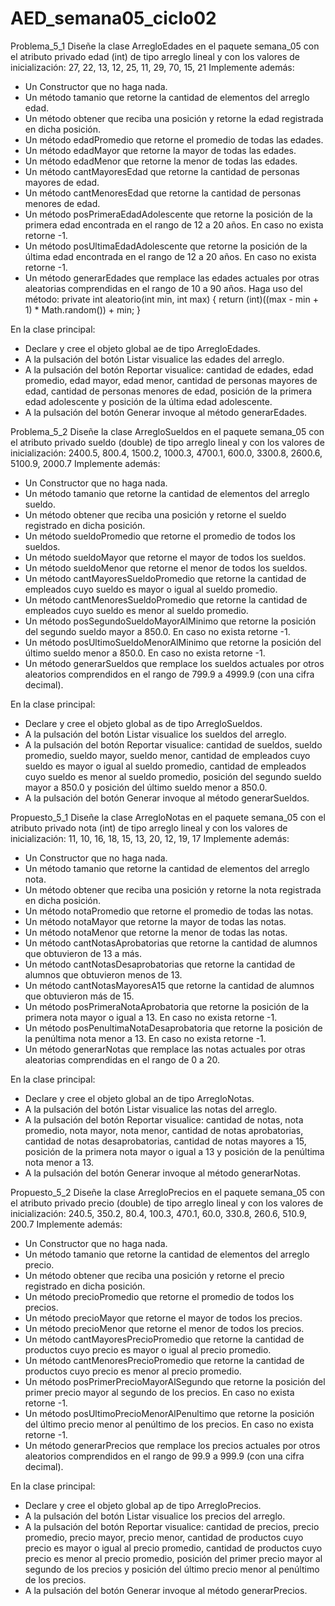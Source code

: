 # AED_semana05_ciclo02

Problema_5_1
Diseñe la clase ArregloEdades en el paquete semana_05 con el atributo privado edad (int) de tipo
arreglo lineal y con los valores de inicialización:
27, 22, 13, 12, 25, 11, 29, 70, 15, 21
Implemente además:
- Un Constructor que no haga nada.
- Un método tamanio que retorne la cantidad de elementos del arreglo edad.
- Un método obtener que reciba una posición y retorne la edad registrada en dicha posición.
- Un método edadPromedio que retorne el promedio de todas las edades.
- Un método edadMayor que retorne la mayor de todas las edades.
- Un método edadMenor que retorne la menor de todas las edades.
- Un método cantMayoresEdad que retorne la cantidad de personas mayores de edad.
- Un método cantMenoresEdad que retorne la cantidad de personas menores de edad.
- Un método posPrimeraEdadAdolescente que retorne la posición de la primera edad
encontrada en el rango de 12 a 20 años. En caso no exista retorne -1.
- Un método posUltimaEdadAdolescente que retorne la posición de la última edad
encontrada en el rango de 12 a 20 años. En caso no exista retorne -1.
- Un método generarEdades que remplace las edades actuales por otras aleatorias
comprendidas en el rango de 10 a 90 años. Haga uso del método:
private int aleatorio(int min, int max) {
 return (int)((max - min + 1) * Math.random()) + min;
}

En la clase principal:

- Declare y cree el objeto global ae de tipo ArregloEdades.
- A la pulsación del botón Listar visualice las edades del arreglo.
- A la pulsación del botón Reportar visualice: cantidad de edades, edad promedio, edad
mayor, edad menor, cantidad de personas mayores de edad, cantidad de personas menores
de edad, posición de la primera edad adolescente y posición de la última edad adolescente.
- A la pulsación del botón Generar invoque al método generarEdades.

Problema_5_2
Diseñe la clase ArregloSueldos en el paquete semana_05 con el atributo privado sueldo (double)
de tipo arreglo lineal y con los valores de inicialización:
2400.5, 800.4, 1500.2, 1000.3, 4700.1, 600.0, 3300.8, 2600.6, 5100.9, 2000.7
Implemente además:
- Un Constructor que no haga nada.
- Un método tamanio que retorne la cantidad de elementos del arreglo sueldo.
- Un método obtener que reciba una posición y retorne el sueldo registrado en dicha posición.
- Un método sueldoPromedio que retorne el promedio de todos los sueldos.
- Un método sueldoMayor que retorne el mayor de todos los sueldos.
- Un método sueldoMenor que retorne el menor de todos los sueldos.
- Un método cantMayoresSueldoPromedio que retorne la cantidad de empleados cuyo
sueldo es mayor o igual al sueldo promedio.
- Un método cantMenoresSueldoPromedio que retorne la cantidad de empleados cuyo
sueldo es menor al sueldo promedio.
- Un método posSegundoSueldoMayorAlMinimo que retorne la posición del segundo sueldo
mayor a 850.0. En caso no exista retorne -1.
- Un método posUltimoSueldoMenorAlMinimo que retorne la posición del último sueldo
menor a 850.0. En caso no exista retorne -1.
- Un método generarSueldos que remplace los sueldos actuales por otros aleatorios
comprendidos en el rango de 799.9 a 4999.9 (con una cifra decimal).

En la clase principal:

- Declare y cree el objeto global as de tipo ArregloSueldos.
- A la pulsación del botón Listar visualice los sueldos del arreglo.
- A la pulsación del botón Reportar visualice: cantidad de sueldos, sueldo promedio, sueldo
mayor, sueldo menor, cantidad de empleados cuyo sueldo es mayor o igual al sueldo
promedio, cantidad de empleados cuyo sueldo es menor al sueldo promedio, posición del
segundo sueldo mayor a 850.0 y posición del último sueldo menor a 850.0.
- A la pulsación del botón Generar invoque al método generarSueldos.

Propuesto_5_1
Diseñe la clase ArregloNotas en el paquete semana_05 con el atributo privado nota (int) de tipo
arreglo lineal y con los valores de inicialización:
11, 10, 16, 18, 15, 13, 20, 12, 19, 17
Implemente además:
- Un Constructor que no haga nada.
- Un método tamanio que retorne la cantidad de elementos del arreglo nota.
- Un método obtener que reciba una posición y retorne la nota registrada en dicha posición.
- Un método notaPromedio que retorne el promedio de todas las notas.
- Un método notaMayor que retorne la mayor de todas las notas.
- Un método notaMenor que retorne la menor de todas las notas.
- Un método cantNotasAprobatorias que retorne la cantidad de alumnos que obtuvieron de
13 a más.
- Un método cantNotasDesaprobatorias que retorne la cantidad de alumnos que obtuvieron
menos de 13.
- Un método cantNotasMayoresA15 que retorne la cantidad de alumnos que obtuvieron más
de 15.
- Un método posPrimeraNotaAprobatoria que retorne la posición de la primera nota mayor o
igual a 13. En caso no exista retorne -1.
- Un método posPenultimaNotaDesaprobatoria que retorne la posición de la penúltima nota
menor a 13. En caso no exista retorne -1.
- Un método generarNotas que remplace las notas actuales por otras aleatorias comprendidas
en el rango de 0 a 20.

En la clase principal:

- Declare y cree el objeto global an de tipo ArregloNotas.
- A la pulsación del botón Listar visualice las notas del arreglo.
- A la pulsación del botón Reportar visualice: cantidad de notas, nota promedio, nota mayor,
nota menor, cantidad de notas aprobatorias, cantidad de notas desaprobatorias, cantidad de
notas mayores a 15, posición de la primera nota mayor o igual a 13 y posición de la penúltima
nota menor a 13.
- A la pulsación del botón Generar invoque al método generarNotas.

Propuesto_5_2
Diseñe la clase ArregloPrecios en el paquete semana_05 con el atributo privado precio (double) de
tipo arreglo lineal y con los valores de inicialización:
240.5, 350.2, 80.4, 100.3, 470.1, 60.0, 330.8, 260.6, 510.9, 200.7
Implemente además:
- Un Constructor que no haga nada.
- Un método tamanio que retorne la cantidad de elementos del arreglo precio.
- Un método obtener que reciba una posición y retorne el precio registrado en dicha posición.
- Un método precioPromedio que retorne el promedio de todos los precios.
- Un método precioMayor que retorne el mayor de todos los precios.
- Un método precioMenor que retorne el menor de todos los precios.
- Un método cantMayoresPrecioPromedio que retorne la cantidad de productos cuyo precio
es mayor o igual al precio promedio.
- Un método cantMenoresPrecioPromedio que retorne la cantidad de productos cuyo precio
es menor al precio promedio.
- Un método posPrimerPrecioMayorAlSegundo que retorne la posición del primer precio
mayor al segundo de los precios. En caso no exista retorne -1.
- Un método posUltimoPrecioMenorAlPenultimo que retorne la posición del último precio
menor al penúltimo de los precios. En caso no exista retorne -1.
- Un método generarPrecios que remplace los precios actuales por otros aleatorios
comprendidos en el rango de 99.9 a 999.9 (con una cifra decimal).

En la clase principal:

- Declare y cree el objeto global ap de tipo ArregloPrecios.
- A la pulsación del botón Listar visualice los precios del arreglo.
- A la pulsación del botón Reportar visualice: cantidad de precios, precio promedio, precio
mayor, precio menor, cantidad de productos cuyo precio es mayor o igual al precio promedio,
cantidad de productos cuyo precio es menor al precio promedio, posición del primer precio
mayor al segundo de los precios y posición del último precio menor al penúltimo de los
precios.
- A la pulsación del botón Generar invoque al método generarPrecios.
